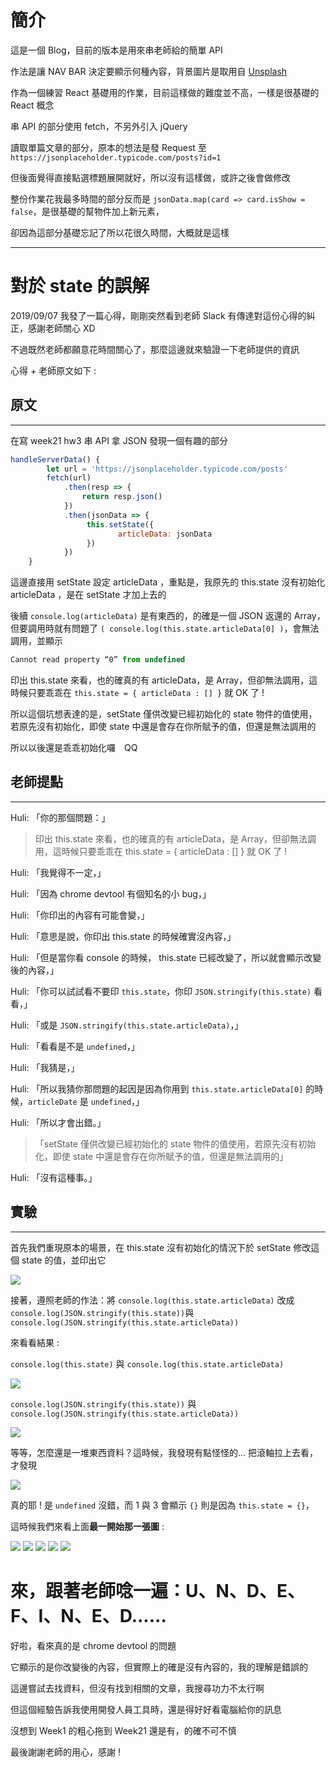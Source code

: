 # 簡介

這是一個 Blog，目前的版本是用來串老師給的簡單 API

作法是讓 NAV BAR 決定要顯示何種內容，背景圖片是取用自 [Unsplash](https://unsplash.com)

作為一個練習 React 基礎用的作業，目前這樣做的難度並不高，一樣是很基礎的 React 概念

串 API 的部分使用 fetch，不另外引入 jQuery

讀取單篇文章的部分，原本的想法是發 Request 至 `https://jsonplaceholder.typicode.com/posts?id=1`

但後面覺得直接點選標題展開就好，所以沒有這樣做，或許之後會做修改

整份作業花我最多時間的部分反而是 `jsonData.map(card => card.isShow = false`，是很基礎的幫物件加上新元素，

卻因為這部分基礎忘記了所以花很久時間，大概就是這樣

-----

# 對於 state 的誤解


2019/09/07 我發了一篇心得，剛剛突然看到老師 Slack 有傳達對這份心得的糾正，感謝老師關心 XD

不過既然老師都願意花時間關心了，那麼這邊就來驗證一下老師提供的資訊

心得 + 老師原文如下 :

## 原文

-----

在寫 week21 hw3 串 API 拿 JSON 發現一個有趣的部分

```javascript
handleServerData() {
        let url = 'https://jsonplaceholder.typicode.com/posts'
        fetch(url)
            .then(resp => {
                return resp.json()
            })
            .then(jsonData => {
                 this.setState({
                        articleData: jsonData
                 })
            })
    }
```

這邊直接用 setState 設定 articleData ，重點是，我原先的 this.state 沒有初始化 articleData ，是在 setState 才加上去的

後續 `console.log(articleData)` 是有東西的，的確是一個 JSON 返還的 Array，但要調用時就有問題了 `( console.log(this.state.articleData[0] )`，會無法調用，並顯示

```javascript
Cannot read property “0” from undefined
```

印出 this.state 來看，也的確真的有 articleData，是 Array，但卻無法調用，這時候只要乖乖在 `this.state = { articleData : [] }` 就  OK 了 !

所以這個坑想表達的是，setState 僅供改變已經初始化的 state 物件的值使用，若原先沒有初始化，即使 state 中還是會存在你所賦予的值，但還是無法調用的

所以以後還是乖乖初始化囉　QQ

## 老師提點

-----

Huli: 「你的那個問題：」

>印出 this.state 來看，也的確真的有 articleData，是 Array，但卻無法調用，這時候只要乖乖在 this.state = { articleData : [] } 就  OK 了 !

Huli: 「我覺得不一定，」

Huli: 「因為 chrome devtool 有個知名的小 bug，」

Huli: 「你印出的內容有可能會變，」

Huli: 「意思是說，你印出 this.state 的時候確實沒內容，」

Huli: 「但是當你看 console 的時候， this.state 已經改變了，所以就會顯示改變後的內容，」

Huli: 「你可以試試看不要印 `this.state`，你印 `JSON.stringify(this.state)` 看看，」

Huli: 「或是 `JSON.stringify(this.state.articleData)`，」

Huli: 「看看是不是 `undefined`，」

Huli: 「我猜是，」

Huli: 「所以我猜你那問題的起因是因為你用到 `this.state.articleData[0]` 的時候，`articleDate` 是 `undefined`，」

Huli: 「所以才會出錯。」

>「setState 僅供改變已經初始化的 state 物件的值使用，若原先沒有初始化，即使 state 中還是會存在你所賦予的值，但還是無法調用的」

Huli: 「沒有這種事。」

## 實驗

-----

首先我們重現原本的場景，在 this.state 沒有初始化的情況下於 setState 修改這個 state 的值，並印出它

![](./src/img/1.jpg)

接著，遵照老師的作法：將 `console.log(this.state.articleData)` 改成`console.log(JSON.stringify(this.state))`與
`console.log(JSON.stringify(this.state.articleData))`

來看看結果 :

 `console.log(this.state)` 與 `console.log(this.state.articleData)` 

![](./src/img/2.jpg)



`console.log(JSON.stringify(this.state))` 與 `console.log(JSON.stringify(this.state.articleData))`

![](./src/img/3.jpg)



等等，怎麼還是一堆東西資料？這時候，我發現有點怪怪的... 把滾軸拉上去看，才發現

![](./src/img/4.jpg)



真的耶 ! 是 `undefined` 沒錯，而 1 與 3 會顯示 `{}` 則是因為 `this.state = {}`，

這時候我們來看上面**最一開始那一張圖** :

![](./src/img/5.jpg)
![](./src/img/6.jpg)
![](./src/img/7.jpg)
![](./src/img/8.jpg)
![](./src/img/9.jpg)

# **來，跟著老師唸一遍：U、N、D、E、F、I、N、E、D......**

好啦，看來真的是 chrome devtool 的問題

它顯示的是你改變後的內容，但實際上的確是沒有內容的，我的理解是錯誤的

這邊嘗試去找資料，但沒有找到相關的文章，我搜尋功力不太行啊

但這個經驗告訴我使用開發人員工具時，還是得好好看電腦給你的訊息

沒想到 Week1 的粗心拖到 Week21 還是有，的確不可不慎

最後謝謝老師的用心，感謝 !




